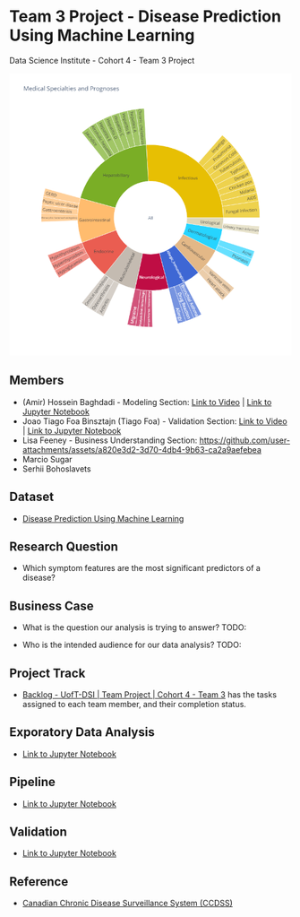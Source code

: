 # Team 3 Project - Disease Prediction Using Machine Learning
Data Science Institute - Cohort 4 - Team 3 Project 

![Prognoses grouped by Medical Specialty - Sunburst Plot](img/sunburst.png)

## Members
- (Amir) Hossein Baghdadi - Modeling Section: [Link to Video](https://drive.google.com/file/d/1xYAfri2L0Eoju-bXpvq-byuCKH2w2ukF/view?usp=sharing) | [Link to Jupyter Notebook](https://github.com/msugar/disease_prediction_machine_learning/blob/main/src/pipeline.ipynb)
- Joao Tiago Foa Binsztajn (Tiago Foa) - Validation Section: [Link to Video](https://drive.google.com/file/d/1HV9KjkOa2_pDaY6h6inP8pEsgydv2IPp/view?usp=sharing) | [Link to Jupyter Notebook](https://github.com/msugar/disease_prediction_machine_learning/blob/main/src/validation.ipynb)
- Lisa Feeney - Business Understanding Section: https://github.com/user-attachments/assets/a820e3d2-3d70-4db4-9b63-ca2a9aefebea
- Marcio Sugar
- Serhii Bohoslavets

## Dataset
- [Disease Prediction Using Machine Learning](https://www.kaggle.com/datasets/kaushil268/disease-prediction-using-machine-learning/data)

## Research Question
- Which symptom features are the most significant predictors of a disease? 

## Business Case
- What is the question our analysis is trying to answer?
TODO:

- Who is the intended audience for our data analysis?
TODO:

## Project Track
- [Backlog - UofT-DSI | Team Project | Cohort 4 - Team 3](https://github.com/users/msugar/projects/2) has the tasks assigned to each team member, and their completion status.

## Exporatory Data Analysis
- [Link to Jupyter Notebook](https://github.com/msugar/disease_prediction_machine_learning/blob/main/src/01_eda.ipynb)

## Pipeline
- [Link to Jupyter Notebook](https://github.com/msugar/disease_prediction_machine_learning/blob/main/src/pipeline.ipynb)

## Validation
- [Link to Jupyter Notebook](https://github.com/msugar/disease_prediction_machine_learning/blob/main/src/pipeline.ipynb)

## Reference
- [Canadian Chronic Disease Surveillance System (CCDSS)](https://github.com/msugar/disease_prediction_machine_learning/blob/main/src/validation.ipynb)
